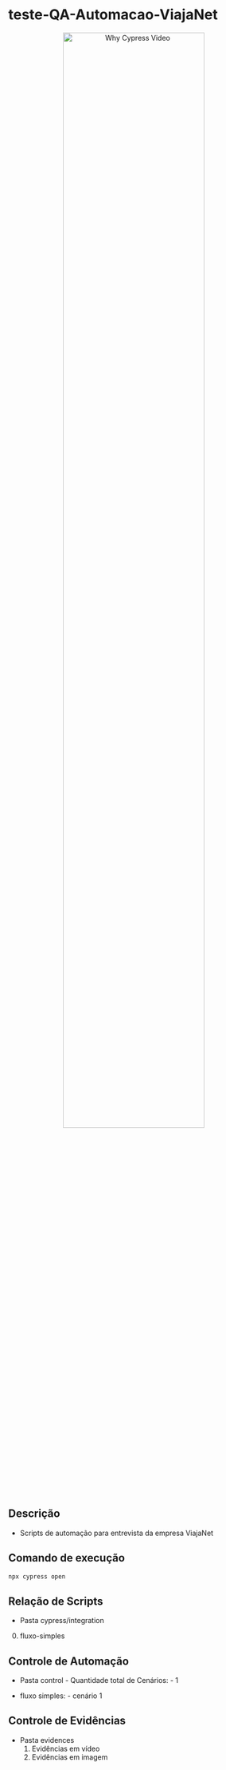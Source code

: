 # teste-QA-Automacao-ViajaNet

<p align="center">
  <a href="https://player.vimeo.com/video/338487673">
    <img alt="Why Cypress Video" src="http://i.imgur.com/NFaqeHv.jpg" width="75%" height="75%" />
  </a>
</p>

## Descrição

- Scripts de automação para entrevista da empresa ViajaNet

## Comando de execução

```bash
npx cypress open
```

## Relação de Scripts

- Pasta cypress/integration

0. fluxo-simples

## Controle de Automação

- Pasta control - Quantidade total de Cenários: - 1

- fluxo simples: - cenário 1


## Controle de Evidências

- Pasta evidences
  1. Evidências em vídeo
  2. Evidências em imagem

